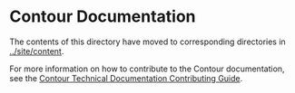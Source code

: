 # Contour Documentation

The contents of this directory have moved to corresponding directories in [../site/content](../site/content).

For more information on how to contribute to the Contour documentation, see the [Contour Technical Documentation Contributing Guide](https://projectcontour.io/resources/contributing-docs/).
